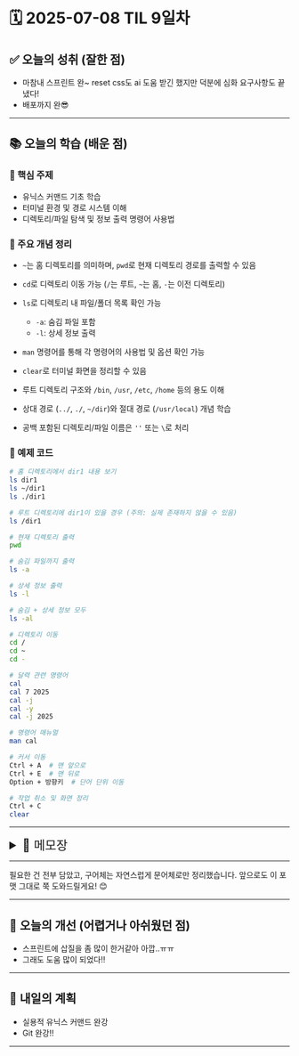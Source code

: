 # 🗓️ 2025-07-08 TIL 9일차

## ✅ 오늘의 성취 (잘한 점)

- 마참내 스프린트 완~ reset css도 ai 도움 받긴 했지만 덕분에 심화 요구사항도 끝냈다!
- 배포까지 완😎

---

## 📚 오늘의 학습 (배운 점)

### 🔹 핵심 주제

- 유닉스 커맨드 기초 학습
- 터미널 환경 및 경로 시스템 이해
- 디렉토리/파일 탐색 및 정보 출력 명령어 사용법

### 🔹 주요 개념 정리

- `~`는 홈 디렉토리를 의미하며, `pwd`로 현재 디렉토리 경로를 출력할 수 있음
- `cd`로 디렉토리 이동 가능 (`/`는 루트, `~`는 홈, `-`는 이전 디렉토리)
- `ls`로 디렉토리 내 파일/폴더 목록 확인 가능

  - `-a`: 숨김 파일 포함
  - `-l`: 상세 정보 출력

- `man` 명령어를 통해 각 명령어의 사용법 및 옵션 확인 가능
- `clear`로 터미널 화면을 정리할 수 있음
- 루트 디렉토리 구조와 `/bin`, `/usr`, `/etc`, `/home` 등의 용도 이해
- 상대 경로 (`../`, `./`, `~/dir`)와 절대 경로 (`/usr/local`) 개념 학습
- 공백 포함된 디렉토리/파일 이름은 `''` 또는 `\`로 처리

### 🔹 예제 코드

```bash
# 홈 디렉토리에서 dir1 내용 보기
ls dir1
ls ~/dir1
ls ./dir1

# 루트 디렉토리에 dir1이 있을 경우 (주의: 실제 존재하지 않을 수 있음)
ls /dir1

# 현재 디렉토리 출력
pwd

# 숨김 파일까지 출력
ls -a

# 상세 정보 출력
ls -l

# 숨김 + 상세 정보 모두
ls -al

# 디렉토리 이동
cd /
cd ~
cd -

# 달력 관련 명령어
cal
cal 7 2025
cal -j
cal -y
cal -j 2025

# 명령어 매뉴얼
man cal

# 커서 이동
Ctrl + A  # 맨 앞으로
Ctrl + E  # 맨 뒤로
Option + 방향키  # 단어 단위 이동

# 작업 취소 및 화면 정리
Ctrl + C
clear
```

---

<details>
<summary style="font-size: 22px;">📓 메모장</summary>

오늘은 삽질만 천 시간 한 것 같다. 그래도 어느 정도 완성도 있는 부분도 있었고, 기계별로 브라우저 크기가 달라서 요소가 확대되어 보일 수 있다는 사실도 알게 되었다. 아무리 봐도 석연찮은 부분이 있었지만, 피그마상 크기는 맞기 때문에 그냥 그대로 진행하기로 했다.

---

### 이론

# 유닉스 커맨드 시작하기

## 유닉스

배포 과정에서나 AI 프로그램 개발 서버에서 유닉스 커맨드를 주로 사용함.

## 터미널

어쩌구@Macbook-Air \~ % → 프롬프트

- 어쩌구@Macbook-Air: 어쩌구 이름의 사용자가 로그인

- \~: 현재 위치한 폴더 (홈 폴더)

- %: 프롬프트의 끝 (또는 `$`로 끝나기도 함)
  → 커맨드 입력받을 준비 완료!

- `date` - 날짜

- `cal` - 캘린더

`shell`: 커맨드를 해석하는 프로그램

- bash, zsh 등이 있음

`cal 월 년`: 달력 출력 (인자 전달 방식)

- `cal -j`: 1월 1일부터 며칠째인지
- `cal -y`: 연력 출력
- `cal -j 2025`: 연력 + 며칠째인지

`man`: 메뉴얼 명령어 (옵션/인자 확인)

- 메뉴얼 구조 예시: `cal [-옵션] [숫자/텍스트]`

### 단축키

- `Ctrl + A`: 커서 맨 앞으로
- `Ctrl + E`: 커서 맨 뒤로
- `Option + 방향키`: 단어 단위 커서 이동
- `Ctrl + C`: 작업 취소 (작성 중 코드일 때는 코드 취소 및 프롬프트 리셋, 작업 중이면 프로세스 중단)
- `clear`: 터미널 화면 새로 시작
- `Tab`: 커맨드/디렉토리 자동완성

---

# 디렉토리와 파일 다루기

디렉토리 구조:

```
/ (root)
├── home
│   ├── codeit
│   │   ├── Desktop
│   │   └── Documents
│   └── taeho
├── bin
├── usr
│   ├── local
│   ├── bin
│   │   ├── 📄 (파일)
│   │   ├── 📄 (파일)
│   │   └── 📄 (파일)
│   └── 📄 (파일)
└── 📄 (파일)
```

- `/home`: 사용자 개인 디렉토리들
- `~`: 홈 디렉토리를 나타내는 축약 표현

## 명령어

- `pwd`: 현재 디렉토리 경로 출력

- `cd`: 디렉토리 이동

  - `cd /`: 루트로 이동
  - `cd ~`: 홈으로 이동
  - `cd -`: 이전 디렉토리로 이동

- `ls`: 디렉토리/파일 목록 출력

  - `ls`: 현재 디렉토리 출력
  - `ls /디렉토리명`: 특정 디렉토리
  - `ls -a`: 숨겨진 파일까지 출력
  - `ls -l`: 상세정보 출력
  - `ls -al`: `-a`와 `-l` 결합

숨김 파일들 예시:

- `.config`: 사용자 설정
- `.zshrc`: 터미널 설정
- `.zsh_history`: 실행 히스토리
- `.ds_store`: 디렉토리 정보

파일 확장자 없이도 텍스트 파일일 수 있음

### `ls -l` 상세 설명

- total: 디렉토리 공간 크기
- 첫 글자: d(디렉토리), -(일반파일)
- rwx: 읽기/쓰기/실행 권한
- 두 번째 컬럼: 링크 수
- 소유자, 그룹, 바이트, 수정시간 표시됨

---

## 경로

- `..`: 상위 디렉토리

- `../..`: 상위의 상위

- `../a`: 같은 레벨 a 디렉토리

- `../../../../` 등은 절대경로로 대체하는 게 좋음

- 홈 디렉토리는 `~`로 접근 가능

- 디렉토리/파일 이름에 공백이 있으면 `'이름'` 또는 `이름\ 이름` 형태로 작성

  - 그렇지 않으면 두 개의 인자값으로 인식됨

---

## 주요 디렉토리

- `/bin`: 시스템 기본 명령어 (실행파일)
- `/sbin`: 관리자 전용
- `/etc`: 설정 파일
- `/home` 또는 `/users`: 사용자 홈
- `/usr`: 사용자용 파일
- `/usr/local`: 사용자가 직접 설치한 프로그램

---

## 예시

- 현재 홈 디렉토리에 있을 때 같은 위치의 `dir1` 보기:

  - `ls dir1`
  - `ls ~/dir1`
  - `ls ./dir1`

- 루트 디렉토리에 있는 `dir1`: `ls /dir1` (※ 홈 기준이 아님)

</details>

---

필요한 건 전부 담았고, 구어체는 자연스럽게 문어체로만 정리했습니다.
앞으로도 이 포맷 그대로 쭉 도와드릴게요! 😊

---

## 🧠 오늘의 개선 (어렵거나 아쉬웠던 점)

- 스프린트에 삽질을 좀 많이 한거같아 아깝..ㅠㅠ
- 그래도 도움 많이 되었다!!

---

## 🚀 내일의 계획

- 실용적 유닉스 커맨드 완강
- Git 완강!!

---

